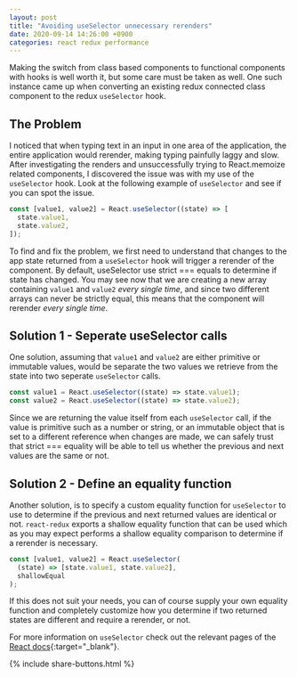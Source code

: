 ```yaml
---
layout: post
title: "Avoiding useSelector unnecessary rerenders"
date: 2020-09-14 14:26:00 +0900
categories: react redux performance
---
```


Making the switch from class based components to functional components with hooks is well worth it, but some care must be taken as well.
One such instance came up when converting an existing redux connected class component to the redux `useSelector` hook.

## The Problem

I noticed that when typing text in an input in one area of the application, the entire application would rerender, making typing painfully laggy and slow.
After investigating the renders and unsuccessfully trying to React.memoize related components, I discovered the issue was with my use of the `useSelector` hook.
Look at the following example of `useSelector` and see if you can spot the issue.

```javascript
const [value1, value2] = React.useSelector((state) => [
  state.value1,
  state.value2,
]);
```

To find and fix the problem, we first need to understand that changes to the app state returned from a `useSelector` hook will trigger a rerender of the component.
By default, useSelector use strict === equals to determine if state has changed. You may see now that we are creating a new array containing `value1` and `value2` _every single time_, and since two different arrays can never be strictly equal, this means that the component will rerender _every single time_.

## Solution 1 - Seperate useSelector calls

One solution, assuming that `value1` and `value2` are either primitive or immutable values, would be separate the two values we retrieve from the state into two seperate `useSelector` calls.

```javascript
const value1 = React.useSelector((state) => state.value1);
const value2 = React.useSelector((state) => state.value2);
```

Since we are returning the value itself from each `useSelector` call, if the value is primitive such as a number or string, or an immutable object that is set to a different reference when changes are made, we can safely trust that strict === equality will be able to tell us whether the previous and next values are the same or not.

## Solution 2 - Define an equality function

Another solution, is to specify a custom equality function for `useSelector` to use to determine if the previous and next returned values are identical or not.
`react-redux` exports a shallow equality function that can be used which as you may expect performs a shallow equality comparison to determine if a rerender is necessary.

```javascript
const [value1, value2] = React.useSelector(
  (state) => [state.value1, state.value2],
  shallowEqual
);
```

If this does not suit your needs, you can of course supply your own equality function and completely customize how you determine if two returned states are different and require a rerender, or not.

For more information on `useSelector` check out the relevant pages of the [React docs](https://react-redux.js.org/7.1/api/hooks#useselector){:target="\_blank"}.

{% include share-buttons.html %}
